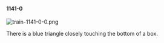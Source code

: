 #### 1141-0
![train-1141-0-0.png](https://github.com/lil-lab/nlvr/raw/master/nlvr/train/images/24/train-1141-0-0.png "train-1141-0-0.png")

There is a blue triangle closely touching the bottom of a box.